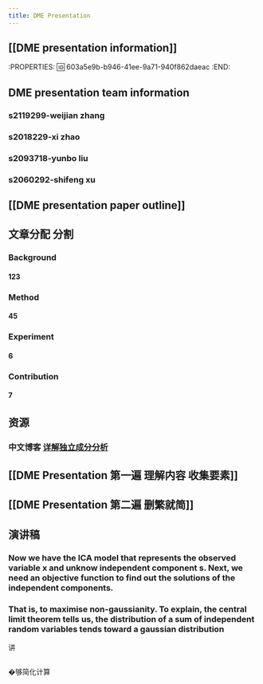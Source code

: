 ```yaml
---
title: DME Presentation
---
```


## [[DME presentation information]]
:PROPERTIES:
:id: 603a5e9b-b946-41ee-9a71-940f862daeac
:END:
## DME presentation team information
### s2119299-weijian zhang
### s2018229-xi zhao
### s2093718-yunbo liu
### s2060292-shifeng xu
## [[DME presentation paper outline]]
## 文章分配 分割
### Background
#### 123
### Method
#### 45
### Experiment
#### 6
### Contribution
#### 7
## 资源
### 中文博客 [详解独立成分分析](https://j.mp/3bloY8M)
## [[DME Presentation 第一遍 理解内容 收集要素]]
## [[DME Presentation 第二遍 删繁就简]]
## 演讲稿
### Now we have the ICA model that represents the observed variable x and unknow independent component s. Next, we need an objective function to find out the solutions of the independent components.
### That is, to maximise non-gaussianity. To explain, the central limit theorem tells us, the distribution of a sum of independent random variables tends toward a gaussian distribution
讲
###
##
�够简化计算
###
##
